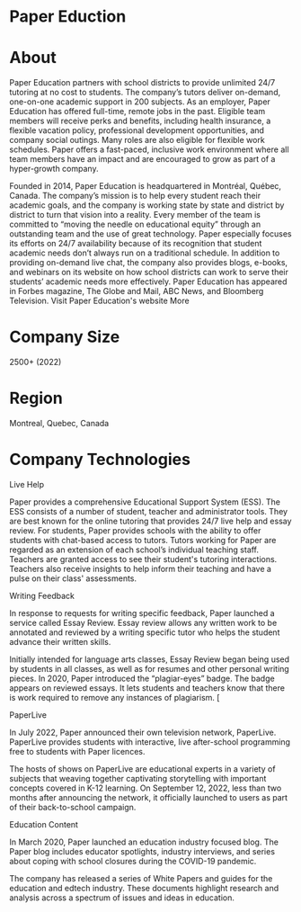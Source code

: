 # Paper Eduction

# About

Paper Education partners with school districts to provide unlimited 24/7 tutoring at no cost to students. The company’s tutors deliver on-demand, one-on-one academic support in 200 subjects. As an employer, Paper Education has offered full-time, remote jobs in the past. Eligible team members will receive perks and benefits, including health insurance, a flexible vacation policy, professional development opportunities, and company social outings. Many roles are also eligible for flexible work schedules. Paper offers a fast-paced, inclusive work environment where all team members have an impact and are encouraged to grow as part of a hyper-growth company.

Founded in 2014, Paper Education is headquartered in Montréal, Québec, Canada. The company’s mission is to help every student reach their academic goals, and the company is working state by state and district by district to turn that vision into a reality. Every member of the team is committed to “moving the needle on educational equity” through an outstanding team and the use of great technology. Paper especially focuses its efforts on 24/7 availability because of its recognition that student academic needs don’t always run on a traditional schedule. In addition to providing on-demand live chat, the company also provides blogs, e-books, and webinars on its website on how school districts can work to serve their students’ academic needs more effectively. Paper Education has appeared in Forbes magazine, The Globe and Mail, ABC News, and Bloomberg Television.
Visit Paper Education's website
More

# Company Size

2500+ (2022)

# Region

Montreal, Quebec, Canada

# Company Technologies

Live Help

Paper provides a comprehensive Educational Support System (ESS). The ESS consists of a number of student, teacher and administrator tools. They are best known for the online tutoring that provides 24/7 live help and essay review. For students, Paper provides schools with the ability to offer students with chat-based access to tutors. Tutors working for Paper are regarded as an extension of each school’s individual teaching staff. Teachers are granted access to see their student's tutoring interactions. Teachers also receive insights to help inform their teaching and have a pulse on their class' assessments.

Writing Feedback

In response to requests for writing specific feedback, Paper launched a service called Essay Review. Essay review allows any written work to be annotated and reviewed by a writing specific tutor who helps the student advance their written skills.

Initially intended for language arts classes, Essay Review began being used by students in all classes, as well as for resumes and other personal writing pieces. In 2020, Paper introduced the “plagiar-eyes” badge. The badge appears on reviewed essays. It lets students and teachers know that there is work required to remove any instances of plagiarism. [

PaperLive

In July 2022, Paper announced their own television network, PaperLive. PaperLive provides students with interactive, live after-school programming free to students with Paper licences.

The hosts of shows on PaperLive are educational experts in a variety of subjects that weaving together captivating storytelling with important concepts covered in K-12 learning. On September 12, 2022, less than two months after announcing the network, it officially launched to users as part of their back-to-school campaign.

Education Content

In March 2020, Paper launched an education industry focused blog. The Paper blog includes educator spotlights, industry interviews, and series about coping with school closures during the COVID-19 pandemic.

The company has released a series of White Papers and guides for the education and edtech industry. These documents highlight research and analysis across a spectrum of issues and ideas in education.
